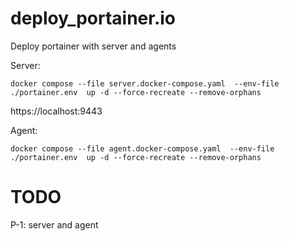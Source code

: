 # deploy_portainer.io
Deploy portainer with server and agents

Server:

    docker compose --file server.docker-compose.yaml  --env-file ./portainer.env  up -d --force-recreate --remove-orphans
    
https://localhost:9443

Agent:
    
    docker compose --file agent.docker-compose.yaml  --env-file ./portainer.env  up -d --force-recreate --remove-orphans

# TODO
P-1: server and agent
